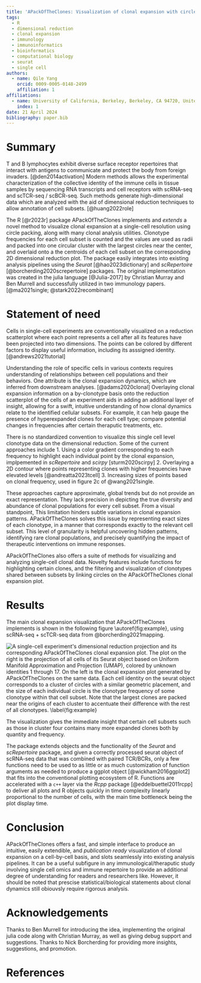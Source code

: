 ```yaml
---
title: 'APackOfTheClones: Visualization of clonal expansion with circle packing'
tags:
  - R
  - dimensional reduction
  - clonal expansion
  - immunology
  - immunoinformatics
  - bioinformatics
  - computational biology
  - seurat
  - single cell
authors:
  - name: Qile Yang
    orcid: 0009-0005-0148-2499
    affiliation: 1
affiliations:
  - name: University of California, Berkeley, Berkeley, CA 94720, United States of America
    index: 1
date: 21 April 2024
bibliography: paper.bib
---
```


# Summary

T and B lymphocytes exhibit diverse surface receptor repertoires that interact with antigens to communicate and protect the body from foreign invaders. [@den2014activation] Modern methods allows the experimental characterization of the collective identity of the immune cells in tissue samples by sequencing RNA transcripts and cell receptors with scRNA-seq and scTCR-seq / scBCR-seq. Such methods generate high-dimensional data which are analyzed with the aid of dimensional reduction techniques to allow annotation of cell subsets. [@huang2022role]

The R [@r2023r] package APackOfTheClones implements and *extends* a novel method to visualize clonal expansion at a single-cell resolution using circle packing, along with many clonal analysis utilities. Clonotype frequencies for each cell subset is counted and the values are used as radii and packed into one circular cluster with the largest circles near the center, and overlaid onto a the centroids of each cell subset on the corresponding 2D dimensional reduction plot. The package easily integrates into existing analysis pipelines using the *Seurat* [@hao2023dictionary] and *scRepertoire* [@borcherding2020screpertoire] packages. The original implementation was created in the julia language [@Julia-2017] by Christian Murray and Ben Murrell and successfully utilized in two immunology papers. [@ma2021single; @stark2022recombinant]

<!-- should those last two sentences be here or in statement of need? -->

# Statement of need

Cells in single-cell experiments are conventionally visualized on a reduction scatterplot where each point represents a cell after all its features have been projected into two dimensions. The points can be colored by different factors to display useful information, including its asssigned identity. [@andrews2021tutorial]

Understanding the role of specific cells in various contexts requires understanding of relationships between cell populations and their behaviors. One attribute is the clonal expansion dynamics, which are inferred from downstream analyses. [@adams2020clonal] Overlaying clonal expansion information on a by-clonotype basis onto the reduction scatterplot of the cells of an experiment aids in adding an additional layer of insight, allowing for a swift, intuitive understanding of how clonal dynamics relate to the identified cellular subsets. For example, it can help gauge the presence of hyperexpanded clones for each cell type; compare potential changes in frequencies after certain theraputic treatments, etc.

There is no standardized convention to visualize this single cell level clonotype data on the dimensional reduction. Some of the current approaches include 1. Using a color gradient corresponding to each frequency to highlight each individual point by the clonal expansion, implpemented in *scRepertoire* and *scirpy* [sturm2020scirpy] 2. Overlaying a 2D contour where points representing clones with higher frequencies have elevated levels [@andreatta2023tcell] 3. Increasing sizes of points based on clonal frequency, used in figure 2c of @wang2021single.

These approaches capture approximate, global trends but do not provide an exact representation. They lack precision in depicting the true diversity and abundance of clonal populations for every cell subset. From a visual standpoint, This limitation hinders subtle variations in clonal expansion patterns. APackOfTheClones solves this issue by representing exact sizes of each clonotype, in a manner that corresponds exactly to the relevant cell subset. This level of granularity is helpful uncovering hidden patterns, identifying rare clonal populations, and precisely quantifying the impact of therapeutic interventions on immune responses.

APackOfTheClones also offers a suite of methods for visualizing and analyzing single-cell clonal data. Novelty features include functions for highlighting certain clones, and the filtering and visualization of clonotypes shared between subsets by linking circles on the APackOfTheClones clonal expansion plot.

# Results

The main clonal expansion visualization that APackOfTheClones implements is shown in the following figure \autoref{fig:example}, using scRNA-seq + scTCR-seq data from @borcherding2021mapping.

![A single-cell experiment's dimensional reduction projection and its corresponding APackOfTheClones clonal expansion plot. The plot on the right is the projection of all cells of its *Seurat* object based on Uniform Manifold Approximation and Projection (UMAP), colored by unknown identities 1 through 17. On the left is the clonal expansion plot generated by APackOfTheClones on the same data. Each cell identity on the seurat object corresponds to a cluster of circles with a similar geometric placement, and the size of each individual circle is the clonotype frequency of some clonotype within that cell subset. Note that the largest clones are packed near the origins of each cluster to accentuate their difference with the rest of all clonotypes. \label{fig:example}](figures/main_example.png)

The visualization gives the immediate insight that certain cell subsets such as those in cluster four contains many more expanded clones both by quantity and frequency.

The package extends objects and the functionality of the *Seurat* and *scRepertoire* package, and given a correctly processed seurat object of scRNA-seq data that was combined with paired TCR/BCRs, only a few functions need to be used to as little or as much customization of function arguments as needed to produce a ggplot object [@wickham2016ggplot2] that fits into the conventional plotting ecosystem of R. Functions are accelerated with a `c++` layer via the *Rcpp* package [@eddelbuettel2011rcpp] to deliver all plots and R objects quickly in time complexity linearly proportional to the number of cells, with the main time bottleneck being the plot display time.

<!--
- I should probably write about other novelty features - customizing, highlighting, clone links?
- maybe an "implementation details" section about how the user can store "runs" of this plot with different parameters and manually customize them?
-->

# Conclusion

APackOfTheClones offers a fast, and simple interface to produce an intuitive, easily extendible, and *publication ready* visualization of clonal expansion on a cell-by-cell basis, and slots seamlessly into existing analysis pipelines. It can be a useful subfigure in any immunological/theraputic study involving single cell omics and immune repertoire to provide an additional degree of understanding for readers and researchers like. However, it should be noted that prescise statistical/biological statements about clonal dynamics still obiouvsly require rigorous analysis.

# Acknowledgements

Thanks to Ben Murrell for introducing the idea, implementing the original julia code along with Christian Murray, as well as giving debug support and suggestions. Thanks to Nick Borcherding for providing more insights, suggestions, and promotion.

# References